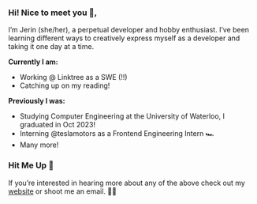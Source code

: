 ### Hi! Nice to meet you 👋,

I’m Jerin (she/her), a perpetual developer and hobby enthusiast. I’ve been learning different ways to creatively express myself as a developer and taking it one day at a time.

**Currently I am:**
- Working @ Linktree as a SWE (!!)
- Catching up on my reading!

**Previously I was:**
- Studying Computer Engineering at the University of Waterloo, I graduated in Oct 2023!
- Interning @teslamotors as a Frontend Engineering Intern 🏎️
- Many more!

### Hit Me Up 💫

If you’re interested in hearing more about any of the above check out my [website](https://www.jerinraisa.com) or shoot me an email. ✌🏼



<!--
**jxrin/jxrin** is a ✨ _special_ ✨ repository because its `README.md` (this file) appears on your GitHub profile.

Here are some ideas to get you started:

- 🔭 I’m currently working on ...
- 🌱 I’m currently learning ...
- 👯 I’m looking to collaborate on ...
- 🤔 I’m looking for help with ...
- 💬 Ask me about ...
- 📫 How to reach me: ...
- 😄 Pronouns: ...
- ⚡ Fun fact: ...
-->
